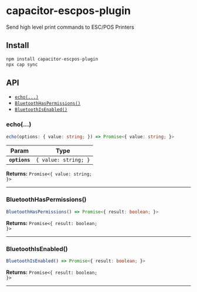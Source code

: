 # capacitor-escpos-plugin

Send high level print commands to ESC/POS Printers

## Install

```bash
npm install capacitor-escpos-plugin
npx cap sync
```

## API

<docgen-index>

* [`echo(...)`](#echo)
* [`BluetoothHasPermissions()`](#bluetoothhaspermissions)
* [`BluetoothIsEnabled()`](#bluetoothisenabled)

</docgen-index>

<docgen-api>
<!--Update the source file JSDoc comments and rerun docgen to update the docs below-->

### echo(...)

```typescript
echo(options: { value: string; }) => Promise<{ value: string; }>
```

| Param         | Type                            |
| ------------- | ------------------------------- |
| **`options`** | <code>{ value: string; }</code> |

**Returns:** <code>Promise&lt;{ value: string; }&gt;</code>

--------------------


### BluetoothHasPermissions()

```typescript
BluetoothHasPermissions() => Promise<{ result: boolean; }>
```

**Returns:** <code>Promise&lt;{ result: boolean; }&gt;</code>

--------------------


### BluetoothIsEnabled()

```typescript
BluetoothIsEnabled() => Promise<{ result: boolean; }>
```

**Returns:** <code>Promise&lt;{ result: boolean; }&gt;</code>

--------------------

</docgen-api>
